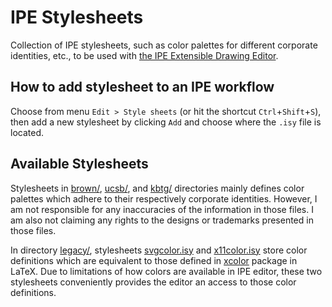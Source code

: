 # IPE Stylesheets

Collection of IPE stylesheets, such as color palettes for different corporate identities, etc., to be used with [the IPE Extensible Drawing Editor](http://ipe.otfried.org/).

## How to add stylesheet to an IPE workflow

Choose from menu `Edit > Style sheets` (or hit the shortcut `Ctrl`+`Shift`+`S`), then add a new stylesheet by clicking `Add` and choose where the `.isy` file is located.

## Available Stylesheets

Stylesheets in [brown/](brown/), [ucsb/](ucsb/), and [kbtg/](kbtg/) directories mainly defines color palettes which adhere to their respectively corporate identities. However, I am not responsible for any inaccuracies of the information in those files. I am also not claiming any rights to the designs or trademarks presented in those files.

In directory [legacy/](legacy/), stylesheets [svgcolor.isy](legacy/svgcolor.isy) and [x11color.isy](legacy/x11color.isy) store color definitions which are equivalent to those defined in [xcolor](https://ctan.org/pkg/xcolor) package in LaTeX. Due to limitations of how colors are available in IPE editor, these two stylesheets conveniently provides the editor an access to those color definitions.
